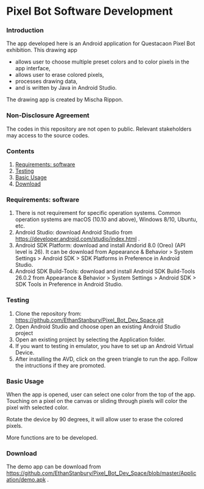# Pixel Bot Software Development

### Introduction
The app developed here is an Android application for Questacaon Pixel Bot exhibition. This drawing app 

* allows user to choose multiple preset colors and to color pixels in the app interface,
* allows user to erase colored pixels,
* processes drawing data,
* and is written by Java in Android Studio.

The drawing app is created by Mischa Rippon.

### Non-Disclosure Agreement
The codes in this repository are not open to public. Relevant stakeholders may access to the source codes.

### Contents
1. [Requirements: software](#requirements-software)
2. [Testing](#testing)
3. [Basic Usage](#basic-usage)
4. [Download](#download)

### Requirements: software <a name="requirements-software"></a>
1. There is not requirement for specific operation systems. Common operation systems are macOS (10.10 and above), Windows 8/10, Ubuntu, etc.
2. Android Studio: download Android Studio from https://developer.android.com/studio/index.html .
3. Android SDK Platform: download and install Andorid 8.0 (Oreo) (API level is 26). It can be download from Appearance & Behavior > System Settings > Android SDK > SDK Platforms in Preference in Android Studio.
4. Android SDK Build-Tools: download and install Android SDK Build-Tools 26.0.2 from Appearance & Behavior > System Settings > Android SDK > SDK Tools in Preference in Android Studio.


### Testing <a name="testing"></a>
1. Clone the repository from: https://github.com/EthanStanbury/Pixel_Bot_Dev_Space.git
2. Open Android Studio and choose open an existing Android Studio project
3. Open an existing project by selecting the Application folder.
4. If you want to testing in emulator, you have to set up an Android Virtual Device.
5. After installing the AVD, click on the green triangle to run the app. Follow the intructions if they are promoted.


### Basic Usage <a name="basic-usage"></a>

When the app is opened, user can select one color from the top of the app. Touching on a pixel on the canvas or sliding through pixels will color the pixel with selected color. 

Rotate the device by 90 degrees, it will allow user to erase the colored pixels.

More functions are to be developed.

### Download <a name="download"></a>
The demo app can be download from https://github.com/EthanStanbury/Pixel_Bot_Dev_Space/blob/master/Application/demo.apk .
